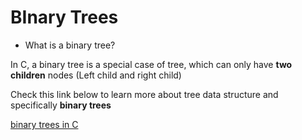 # **BInary Trees**

- What is  a binary tree?

In C, a binary tree is a special case of tree, which can only have **two children** nodes (Left child and right child)

Check this link below to learn more about tree data structure and specifically **binary trees**

[binary trees in C](https://www.scaler.com/topics/binary-tree-in-c/)
